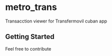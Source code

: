 # metro_trans
Transacction viewer for Transfermovil cuban app

## Getting Started

Feel free to contribute
